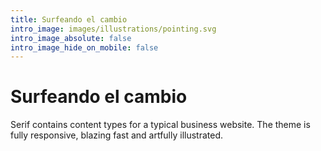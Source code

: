 ```yaml
---
title: Surfeando el cambio
intro_image: images/illustrations/pointing.svg
intro_image_absolute: false
intro_image_hide_on_mobile: false
---
```

# Surfeando el cambio

Serif contains content types for a typical business website. The theme is fully responsive, blazing fast and artfully illustrated.
